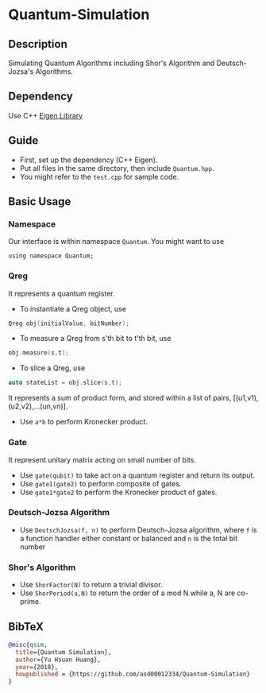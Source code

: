 # Quantum-Simulation

## Description
Simulating Quantum Algorithms including Shor's Algorithm and Deutsch-Jozsa's Algorithms.

## Dependency
Use C++ [Eigen Library](http://eigen.tuxfamily.org/index.php?title=Main_Page)

## Guide
- First, set up the dependency (C++ Eigen).
- Put all files in the same directory, then include `Quantum.hpp`.
- You might refer to the `test.cpp` for sample code.

## Basic Usage
### Namespace
Our interface is within namespace `Quantum`. You might want to use
```
using namespace Quantum;
```

### Qreg
It represents a quantum register.
- To instantiate a Qreg object, use
```c++
Qreg obj(initialValue, bitNumber);
```
- To measure a Qreg from s'th bit to t'th bit, use
```c++
obj.measure(s,t);
```
- To slice a Qreg, use
```c++
auto stateList = obj.slice(s,t);
```
It represents a sum of product form,
and stored within a list of pairs,
\[(u1,v1),(u2,v2),...(un,vn)\].
- Use `a*b` to perform Kronecker product.
### Gate
It represent unitary matrix acting on small number of bits.
- Use `gate(qubit)` to take act on a quantum register and return its output.
- Use `gate1(gate2)` to perform composite of gates.
- Use `gate1*gate2` to perform the Kronecker product of gates.

### Deutsch-Jozsa Algorithm
- Use `DeutschJozsa(f, n)` to perform Deutsch-Jozsa algorithm,
where `f` is a function handler either constant or balanced
and `n` is the total bit number

### Shor's Algorithm
- Use `ShorFactor(N)` to return a trivial divisor.
- Use `ShorPeriod(a,N)` to return the order of a mod N while a, N are co-prime.

## BibTeX
```bibtex
@misc{qsim,
  title={Quantum Simulation},
  author={Yu Hsuan Huang},
  year={2018},
  howpublished = {https://github.com/asd00012334/Quantum-Simulation}
}
```
